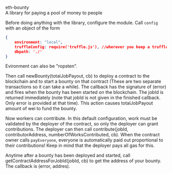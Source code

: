 eth-bounty   
A library for paying a pool of money to people

Before doing anything with the library, configure the module. Call `config` with an object of the form
```JSON
{
    environment: "local",
    truffleConfig: require('truffle.js'), //wherever you keep a truffle.js
    dbpath: './'
}
```
Evironment can also be "ropsten".

Then call newBounty(totalJobPayout, cb) to deploy a contract to the blockchain and to start a bounty on that contract (These are two separate transactions so it can take a while). The callback has the signature of (error) and fires when the bounty has been started on the blockchain. The jobId is returned immediately (note that jobId is not given in the finished callback. Only error is provided at that time). This action causes totalJobPayout amount of wei to fund the bounty.

Now workers can contribute. In this default configuration, work must be validated by the deployer of the contract, so only the deployer can grant contributions.
The deployer can then call contribute(jobId, contributorAddress, numberOfWorksContributed, cb). When the contract owner calls `payEveryone`, everyone is automatically paid out proportional to their contributions! Keep in mind that the deployer pays all gas for this.

Anytime after a bounty has been deployed and started, call getContractAddressForJobId(jobId, cb) to get the address of your bounty. The callback is (error, addres).
